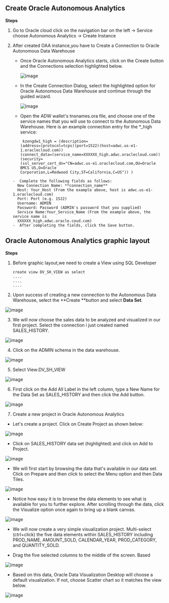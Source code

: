 ## Create Oracle Autonomous Analytics

**Steps**

1. Go to Oracle cloud click on the navigation bar on the left → Service choose  Autonomous Analytics → Create Instance

2. After created OAA instance,you have to Create a Connection to Oracle Autonomous Data
   Warehouse
   - Once Oracle Autonomous Analytics starts, click on the Create button and the Connections
     selection highlighted below.

     ![image](https://github.com/Lhanber/Oracle-ADWC-workshop/blob/master/image/18.png)

   - In the Create Connection Dialog, select the highlighted option for Oracle Autonomous Data
     Warehouse and continue through the guided wizard.

     ![image](https://github.com/Lhanber/Oracle-ADWC-workshop/blob/master/image/19.png)
     
   - Open the ADW wallet's tnsnames.ora file, and choose one of the service names that you will
     use to connect to the Autonomous Data Warehouse. Here is an example connection entry for the
     *_high service:
     ```
      kzengdw1_high = (description=
     (address=(protocol=tcps)(port=1522)(host=adwc.us-e1-1.oraclecloud.com))
     (connect_data=(service_name=XXXXXX_high.adwc.oraclecloud.com))(security=
     (ssl_server_cert_dn="CN=adwc.us-e1.oraclecloud.com,OU=Oracle BMCS US,O=Oracle
     Corporation,L=Redwood City,ST=California,C=US")) )
    ```
   -  Complete the following fields as follows:  
      New Connection Name: **connection_name**  
      Host: Your_Host (From the example above, host is adwc.us-e1-1.oraclecloud.com)  
      Port: Port (e.g. 1522)  
      Username: ADMIN  
      Password: Password (ADMIN's password that you supplied)  
      Service Name:Your_Service_Name (From the example above, the service name is
      XXXXXX_high.adwc.oracle.coud.com)  
   -  After completing the fields, click the Save button.

## Oracle Autonomous Analytics graphic layout

**Steps**

1. Before graphic layout,we need to create a View using SQL Developer
   ```
   create view DV_SH_VIEW as select
   ....
   ....
   ....
   ```
2. Upon success of creating a new connection to the Autonomous Data Warehouse, select the **Create
**button and select **Data Set**.

![image](https://github.com/Lhanber/Oracle-ADWC-workshop/blob/master/image/20.png)

3. We will now choose the sales data to be analyzed and visualized in our first project. Select the
connection i just created named SALES_HISTORY.

![image](https://github.com/Lhanber/Oracle-ADWC-workshop/blob/master/image/21.png)

4. Click on the ADMIN schema in the data warehouse.

![image](https://github.com/Lhanber/Oracle-ADWC-workshop/blob/master/image/22.png)

5. Select View:DV_SH_VIEW

![image](https://github.com/Lhanber/Oracle-ADWC-workshop/blob/master/image/23.png)

6. First click on the Add All Label in the left column, type a New Name for the Data Set as
SALES_HISTORY and then click the Add button.

![image](https://github.com/Lhanber/Oracle-ADWC-workshop/blob/master/image/24.png)

7. Create a new project in Oracle Autonomous Analytics
- Let's create a project. Click on Create Project as shown below:

![image](https://github.com/Lhanber/Oracle-ADWC-workshop/blob/master/image/25.png)

- Click on SALES_HISTORY data set (highlighted) and click on Add to Project.

![image](https://github.com/Lhanber/Oracle-ADWC-workshop/blob/master/image/26.png)

- We will first start by browsing the data that's available in our data set. Click on Prepare and then click
to select the Menu option and then Data Tiles.

![image](https://github.com/Lhanber/Oracle-ADWC-workshop/blob/master/image/27.png)

- Notice how easy it is to browse the data elements to see what is available for you to further explore.
After scrolling through the data, click the Visualize option once again to bring up a blank canvas.

![image](https://github.com/Lhanber/Oracle-ADWC-workshop/blob/master/image/28.png)

- We will now create a very simple visualization project. Multi-select (ctrl+click) the five data elements
within SALES_HISTORY including PROD_NAME, AMOUNT_SOLD, CALENDAR_YEAR, PROD_CATEGORY,
and QUANTITY_SOLD.

- Drag the five selected columns to the middle of the screen.
Based

![image](https://github.com/Lhanber/Oracle-ADWC-workshop/blob/master/image/29.png)

- Based on this data, Oracle Data Visualization Desktop will choose a default visualization. If not, choose
Scatter chart so it matches the view below.

![image](https://github.com/Lhanber/Oracle-ADWC-workshop/blob/master/image/30.png)
